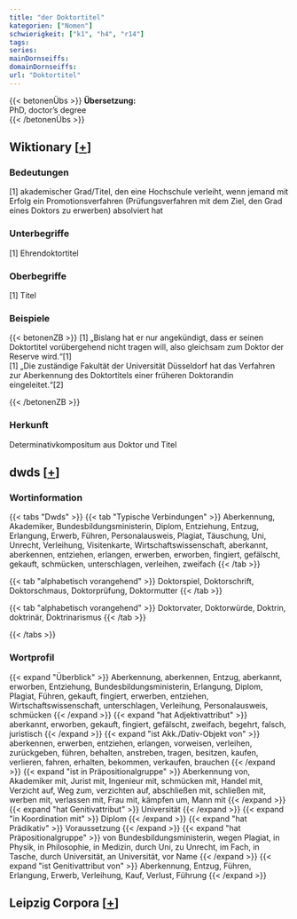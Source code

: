 ```yaml
---
title: "der Doktortitel"
kategorien: ["Nomen"]
schwierigkeit: ["k1", "h4", "r14"]
tags:
series:
mainDornseiffs:
domainDornseiffs:
url: "Doktortitel"
---
```


{{< betonenÜbs >}}
**Übersetzung:**  
PhD, doctor’s degree  
{{< /betonenÜbs >}}

## Wiktionary [[+](https://de.wiktionary.org/wiki/Doktortitel)]

### Bedeutungen
[1] akademischer Grad/Titel, den eine Hochschule verleiht, wenn jemand mit Erfolg ein Promotionsverfahren (Prüfungsverfahren mit dem Ziel, den Grad eines Doktors zu erwerben) absolviert hat  

### Unterbegriffe
[1] Ehrendoktortitel  

### Oberbegriffe
[1] Titel  

### Beispiele
{{< betonenZB >}}
[1] „Bislang hat er nur angekündigt, dass er seinen Doktortitel vorübergehend nicht tragen will, also gleichsam zum Doktor der Reserve wird.“[1]  
[1] „Die zuständige Fakultät der Universität Düsseldorf hat das Verfahren zur Aberkennung des Doktortitels einer früheren Doktorandin eingeleitet.“[2]  

{{< /betonenZB >}}
### Herkunft
Determinativkompositum aus Doktor und Titel  



## dwds [[+](https://www.dwds.de/wb/Doktortitel)]

### Wortinformation
{{< tabs "Dwds" >}}
{{< tab "Typische Verbindungen" >}}
Aberkennung, Akademiker, Bundesbildungsministerin, Diplom, Entziehung, Entzug, Erlangung, Erwerb, Führen, Personalausweis, Plagiat, Täuschung, Uni, Unrecht, Verleihung, Visitenkarte, Wirtschaftswissenschaft, aberkannt, aberkennen, entziehen, erlangen, erwerben, erworben, fingiert, gefälscht, gekauft, schmücken, unterschlagen, verleihen, zweifach
{{< /tab >}}

{{< tab "alphabetisch vorangehend" >}}
Doktorspiel, Doktorschrift, Doktorschmaus, Doktorprüfung, Doktormutter
{{< /tab >}}

{{< tab "alphabetisch vorangehend" >}}
Doktorvater, Doktorwürde, Doktrin, doktrinär, Doktrinarismus
{{< /tab >}}

{{< /tabs >}}

### Wortprofil
{{< expand "Überblick" >}} Aberkennung, aberkennen, Entzug, aberkannt, erworben, Entziehung, Bundesbildungsministerin, Erlangung, Diplom, Plagiat, Führen, gekauft, fingiert, erwerben, entziehen, Wirtschaftswissenschaft, unterschlagen, Verleihung, Personalausweis, schmücken {{< /expand >}}
{{< expand "hat Adjektivattribut" >}} aberkannt, erworben, gekauft, fingiert, gefälscht, zweifach, begehrt, falsch, juristisch {{< /expand >}}
{{< expand "ist Akk./Dativ-Objekt von" >}} aberkennen, erwerben, entziehen, erlangen, vorweisen, verleihen, zurückgeben, führen, behalten, anstreben, tragen, besitzen, kaufen, verlieren, fahren, erhalten, bekommen, verkaufen, brauchen {{< /expand >}}
{{< expand "ist in Präpositionalgruppe" >}} Aberkennung von, Akademiker mit, Jurist mit, Ingenieur mit, schmücken mit, Handel mit, Verzicht auf, Weg zum, verzichten auf, abschließen mit, schließen mit, werben mit, verlassen mit, Frau mit, kämpfen um, Mann mit {{< /expand >}}
{{< expand "hat Genitivattribut" >}} Universität {{< /expand >}}
{{< expand "in Koordination mit" >}} Diplom {{< /expand >}}
{{< expand "hat Prädikativ" >}} Voraussetzung {{< /expand >}}
{{< expand "hat Präpositionalgruppe" >}} von Bundesbildungsministerin, wegen Plagiat, in Physik, in Philosophie, in Medizin, durch Uni, zu Unrecht, im Fach, in Tasche, durch Universität, an Universität, vor Name {{< /expand >}}
{{< expand "ist Genitivattribut von" >}} Aberkennung, Entzug, Führen, Erlangung, Erwerb, Verleihung, Kauf, Verlust, Führung {{< /expand >}}

## Leipzig Corpora [[+](https://corpora.uni-leipzig.de/en/res?word=Doktortitel&corpusId=deu_newscrawl-public_2018)]

